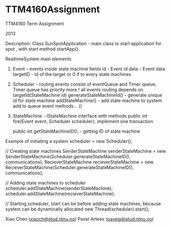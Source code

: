 TTM4160Assignment
=================

TTM4160 Term Assignment

2013

Description:
Class SunSpotApplication - main class to start application for spot , with start method
startApp()

RealtimeSystem main elements
1. Event  - events inside state machine fields
	id - Event id
	data - Event data
	targetID - id of the target or 0 if to every state machines

2. Scheduler - routing events  consist of eventQueue and Timer queue, Timer queue has priority more !
all events routing depends on targetId(StateMachine id)
	generateStateMachineId() - generate unique id for state machine
	addStateMachine() - add state machine to system
	add to queue event methods... ()  
3. StateMachine - IStateMachine interface with methods
	public int fire(Event event, Scheduler scheduler); implement one transaction
	
	public int getStateMachineID(); - getting ID of state machine 
	
	
Example of initiating a system
scheduler = new Scheduler();

// Creating state machines
SenderStateMachine senderStateMachine = new SenderStateMachine(Scheduler.generateStateMachineID(), communications);
RecieverStateMachine recieverStateMachine = new RecieverStateMachine(Scheduler.generateStateMachineID(), communications);

// Adding state machines to scheduler
scheduler.addStateMachine(senderStateMachine);
scheduler.addStateMachine(recieverStateMachine);        
        
// Starting scheduler, start can be before adding state machines, because system can be dynamically allocated
new Thread(scheduler).start();	
	

Xiao Chen (xiaoch@stud.ntnu.no)
Pavel Arteev (pavela@stud.ntnu.no)
